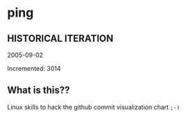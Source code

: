 # ping

## HISTORICAL ITERATION
2005-09-02

Incremented: 3014

## What is this?? 
Linux skills to hack the github commit visualization chart `;-)`
